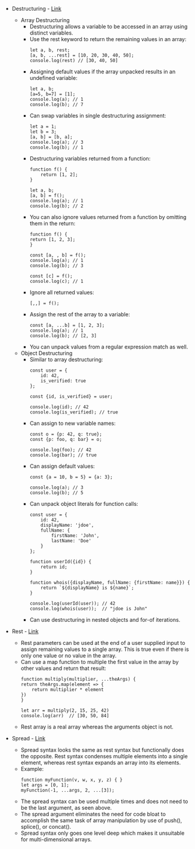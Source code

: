 * Destructuring - [Link](https://developer.mozilla.org/en-US/docs/Web/JavaScript/Reference/Operators/Destructuring_assignment)
    * Array Destructuring
        * Destructuring allows a variable to be accessed in an array using distinct variables.
        * Use the rest keyword to return the remaining values in an array:
            ```
            let a, b, rest;
            [a, b, ...rest] = [10, 20, 30, 40, 50];
            console.log(rest) // [30, 40, 50]
            ```
        * Assigning default values if the array unpacked results in an undefined variable:
            ```
            let a, b;
            [a=5, b=7] = [1];
            console.log(a); // 1
            console.log(b); // 7
            ```
        * Can swap variables in single destructuring assignment:
            ```
            let a = 1;
            let b = 3;
            [a, b] = [b, a];
            console.log(a); // 3
            console.log(b); // 1
            ```
        * Destructuring variables returned from a function:
            ```
            function f() {
                return [1, 2];
            }

            let a, b; 
            [a, b] = f(); 
            console.log(a); // 1
            console.log(b); // 2
            ```
        * You can also ignore values returned from a function by omitting them in the return:
            ```
            function f() {
            return [1, 2, 3];
            }

            const [a, , b] = f();
            console.log(a); // 1
            console.log(b); // 3

            const [c] = f();
            console.log(c); // 1
            ```
        * Ignore all returned values:
            ```
            [,,] = f();
            ```
        * Assign the rest of the array to a variable:
            ```
            const [a, ...b] = [1, 2, 3];
            console.log(a); // 1
            console.log(b); // [2, 3]
            ```
        * You can unpack values from a regular expression match as well.
    * Object Destructuring
        * Similar to array destructuring:
            ```
            const user = {
                id: 42,
                is_verified: true
            };

            const {id, is_verified} = user;

            console.log(id); // 42
            console.log(is_verified); // true 
            ```
        * Can assign to new variable names:
            ```
            const o = {p: 42, q: true};
            const {p: foo, q: bar} = o;
 
            console.log(foo); // 42 
            console.log(bar); // true
            ```
        * Can assign default values:
            ```
            const {a = 10, b = 5} = {a: 3};

            console.log(a); // 3
            console.log(b); // 5
            ```
        * Can unpack object literals for function calls:
            ```
            const user = {
                id: 42,
                displayName: 'jdoe',
                fullName: {
                    firstName: 'John',
                    lastName: 'Doe'
                }
            };

            function userId({id}) {
                return id;
            }

            function whois({displayName, fullName: {firstName: name}}) {
                return `${displayName} is ${name}`;
            }

            console.log(userId(user)); // 42
            console.log(whois(user));  // "jdoe is John"
            ```
        * Can use destructuring in nested objects and for-of iterations.

* Rest - [Link](https://developer.mozilla.org/en-US/docs/Web/JavaScript/Reference/Functions/rest_parameters)
    * Rest parameters can be used at the end of a user supplied input to assign remaining values to a single array. This is true even if there is only one value or no value in the array.
    * Can use a map function to multiple the first value in the array by other values and return that result:
        ```
        function multiply(multiplier, ...theArgs) {
        return theArgs.map(element => {
            return multiplier * element
        })
        }

        let arr = multiply(2, 15, 25, 42)
        console.log(arr)  // [30, 50, 84]
        ```
    * Rest array is a real array whereas the arguments object is not.

* Spread - [Link](https://developer.mozilla.org/en-US/docs/Web/JavaScript/Reference/Operators/Spread_syntax)
    * Spread syntax looks the same as rest syntax but functionally does the opposite. Rest syntax condenses multiple elements into a single element, whereas rest syntax expands an array into its elements.
    * Example:
        ```
        function myFunction(v, w, x, y, z) { }
        let args = [0, 1];
        myFunction(-1, ...args, 2, ...[3]);
        ```
    * The spread syntax can be used multiple times and does not need to be the last argument, as seen above.
    * The spread argument eliminates the need for code bloat to accomplish the same task of array manipulation by use of push(), splice(), or concat().
    * Spread syntax only goes one level deep which makes it unsuitable for multi-dimensional arrays.
